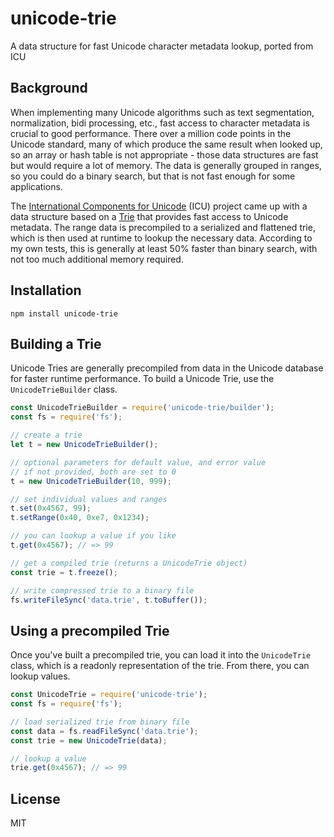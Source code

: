 # unicode-trie

A data structure for fast Unicode character metadata lookup, ported from ICU

## Background

When implementing many Unicode algorithms such as text segmentation, normalization, bidi processing, etc., fast access
to character metadata is crucial to good performance. There over a million code points in the Unicode standard, many of
which produce the same result when looked up, so an array or hash table is not appropriate - those data structures are
fast but would require a lot of memory. The data is generally grouped in ranges, so you could do a binary search, but
that is not fast enough for some applications.

The [International Components for Unicode](http://site.icu-project.org) (ICU) project came up with a data structure
based on a [Trie](http://en.wikipedia.org/wiki/Trie) that provides fast access to Unicode metadata. The range data is
precompiled to a serialized and flattened trie, which is then used at runtime to lookup the necessary data. According to
my own tests, this is generally at least 50% faster than binary search, with not too much additional memory required.

## Installation

    npm install unicode-trie

## Building a Trie

Unicode Tries are generally precompiled from data in the Unicode database for faster runtime performance. To build a
Unicode Trie, use the
`UnicodeTrieBuilder` class.

```js
const UnicodeTrieBuilder = require('unicode-trie/builder');
const fs = require('fs');

// create a trie
let t = new UnicodeTrieBuilder();

// optional parameters for default value, and error value
// if not provided, both are set to 0
t = new UnicodeTrieBuilder(10, 999);

// set individual values and ranges
t.set(0x4567, 99);
t.setRange(0x40, 0xe7, 0x1234);

// you can lookup a value if you like
t.get(0x4567); // => 99

// get a compiled trie (returns a UnicodeTrie object)
const trie = t.freeze();

// write compressed trie to a binary file
fs.writeFileSync('data.trie', t.toBuffer());
```

## Using a precompiled Trie

Once you've built a precompiled trie, you can load it into the
`UnicodeTrie` class, which is a readonly representation of the trie. From there, you can lookup values.

```js
const UnicodeTrie = require('unicode-trie');
const fs = require('fs');

// load serialized trie from binary file
const data = fs.readFileSync('data.trie');
const trie = new UnicodeTrie(data);

// lookup a value
trie.get(0x4567); // => 99
```

## License

MIT
